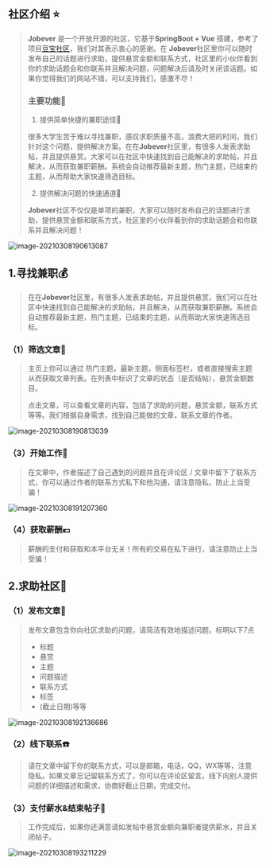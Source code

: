 ## 社区介绍 :star:

> **Jobever** 是一个开放开源的社区，它基于**SpringBoot + Vue** 搭建，参考了项目[豆宝社区](https://github.com/songboriceman/doubao_community_backend)，我们对其表示衷心的感谢。在 **Jobever**社区里你可以随时发布自己的话题进行求助，提供悬赏金额和联系方式，社区里的小伙伴看到你的求助话题会和你联系并且解决问题，问题解决后请及时关闭该话题。如果你觉得我们的网站不错，可以支持我们，感激不尽！
>
> ### 主要功能:icecream:
>
> 1. 提供简单快捷的兼职途径:aerial_tramway:
>
> 很多大学生苦于难以寻找兼职，感叹求职质量不高，浪费大把的时间，我们针对这个问题，提供解决方案。在在**Jobever**社区里，有很多人发表求助帖，并且提供悬赏。大家可以在社区中快速找到自己能解决的求助帖，并且解决，从而获取兼职薪酬。系统会自动推荐最新主题，热门主题，已结束的主题，从而帮助大家快速筛选目标。
>
> 2. 提供解决问题的快速通道:apple:
>
> **Jobever**社区不仅仅是单项的兼职，大家可以随时发布自己的话题进行求助，提供悬赏金额和联系方式，社区里的小伙伴看到你的求助话题会和你联系并且解决问题！

![image-20210308190613087](https://i.loli.net/2021/03/08/vCUgcsFHfVpWT8J.png)



## 1.寻找兼职:moneybag:

> 在在**Jobever**社区里，有很多人发表求助帖，并且提供悬赏。我们可以在社区中快速找到自己能解决的求助帖，并且解决，从而获取兼职薪酬。系统会自动推荐最新主题，热门主题，已结束的主题，从而帮助大家快速筛选目标。



### （1）筛选文章:page_facing_up:

> 主页上你可以通过 热门主题，最新主题，侧面标签栏，或者直接搜索主题从而获取文章列表。在列表中标识了文章的状态（是否结帖），悬赏金额数目。
>
> 点击文章，可以查看文章的内容，包括了求助的问题，悬赏金额，联系方式等等。我们根据自身需求，找到自己能做的文章，联系文章的作者。

![image-20210308190813039](https://i.loli.net/2021/03/08/dKSVyWg4JFaDfBZ.png)

### （3）开始工作:construction_worker:

> 在文章中，作者描述了自己遇到的问题并且在评论区 / 文章中留下了联系方式，你可以通过作者的联系方式私下和他沟通，请注意隐私，防止上当受骗！

![image-20210308191207360](https://i.loli.net/2021/03/08/oltVZWQS2i7dODE.png)

### （4）获取薪酬:euro:

> 薪酬的支付和获取和本平台无关！所有的交易在私下进行，请注意防止上当受骗！



## 2.求助社区:person_fencing:

### （1）发布文章:page_with_curl:

> 发布文章包含你向社区求助的问题，请简洁有效地描述问题，标明以下7点
>
> - 标题
> - 悬赏
> - 主题
> - 问题描述
> - 联系方式
> - 标签
> - (截止日期)等等

![image-20210308192136686](https://i.loli.net/2021/03/08/CGZpSgRlzLNB96I.png)

### （2）线下联系:phone:

> 请在文章中留下你的联系方式，可以是邮箱，电话，QQ，WX等等，注意隐私。如果文章忘记留联系方式了，你可以在评论区留言。线下向别人提供问题的详细描述和需求，协商好截止日期，完成交付。



### （3）支付薪水&结束帖子:sunrise_over_mountains:

> 工作完成后，如果你还满意请如发帖中悬赏金额向兼职者提供薪水，并且关闭帖子。

![image-20210308193211229](https://i.loli.net/2021/03/08/3Bepuo2W9ClAv8y.png)




